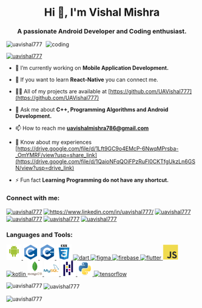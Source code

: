 <h1 align="center">Hi 👋, I'm Vishal Mishra</h1>
<h3 align="center">A passionate Android Developer and Coding enthusiast.</h3>
<img align="right" width=400 alt="coding" src="https://camo.githubusercontent.com/8bf6f6d78abc81fcf9c49f10649423e73ea44bc248e83aaae8759d401c829a84/68747470733a2f2f70687973696373677572756b756c2e66696c65732e776f726470726573732e636f6d2f323031392f30322f6368617261637465722d312e676966">

<p align="left"> <img src="https://komarev.com/ghpvc/?username=uavishal777&label=Profile%20views&color=0e75b6&style=flat" alt="uavishal777" /> </p>

<p align="left"> <a href="https://twitter.com/uavishal777" target="blank"><img src="https://img.shields.io/twitter/follow/uavishal777?logo=twitter&style=for-the-badge" alt="uavishal777" /></a> </p>

- 🔭 I’m currently working on **Mobile Application Development.**

- 🌱 If you want to learn **React-Native** you can connect me.

- 👨‍💻 All of my projects are available at [https://github.com/UAVishal777](https://github.com/UAVishal777)

- 💬 Ask me about **C++, Programming Algorithms and Android Development.**

- 📫 How to reach me **uavishalmishra786@gmail.com**

- 📄 Know about my experiences [https://drive.google.com/file/d/1Lft9GC9o4EMcP-6NwqMPrsba-_OmYMRF/view?usp=share_link](https://drive.google.com/file/d/1QaioNFqQOiFPzRuFl0CKTfgUkzLn6GSN/view?usp=drive_link)

- ⚡ Fun fact **Learning Programming do not have any shortcut.**

<h3 align="left">Connect with me:</h3>
<p align="left">
<a href="https://twitter.com/uavishal777" target="blank"><img align="center" src="https://raw.githubusercontent.com/rahuldkjain/github-profile-readme-generator/master/src/images/icons/Social/twitter.svg" alt="uavishal777" height="30" width="40" /></a>
<a href="https://linkedin.com/in/https://www.linkedin.com/in/uavishal777/" target="blank"><img align="center" src="https://raw.githubusercontent.com/rahuldkjain/github-profile-readme-generator/master/src/images/icons/Social/linked-in-alt.svg" alt="https://www.linkedin.com/in/uavishal777/" height="30" width="40" /></a>
<a href="https://instagram.com/uavishal777" target="blank"><img align="center" src="https://raw.githubusercontent.com/rahuldkjain/github-profile-readme-generator/master/src/images/icons/Social/instagram.svg" alt="uavishal777" height="30" width="40" /></a>
<a href="https://www.codechef.com/users/uavishal777" target="blank"><img align="center" src="https://cdn.jsdelivr.net/npm/simple-icons@3.1.0/icons/codechef.svg" alt="uavishal777" height="30" width="40" /></a>
<a href="https://codeforces.com/profile/uavishal777" target="blank"><img align="center" src="https://raw.githubusercontent.com/rahuldkjain/github-profile-readme-generator/master/src/images/icons/Social/codeforces.svg" alt="uavishal777" height="30" width="40" /></a>
<a href="https://www.leetcode.com/uavishal777" target="blank"><img align="center" src="https://raw.githubusercontent.com/rahuldkjain/github-profile-readme-generator/master/src/images/icons/Social/leet-code.svg" alt="uavishal777" height="30" width="40" /></a>
</p>

<h3 align="left">Languages and Tools:</h3>
<p align="left"> <a href="https://developer.android.com" target="_blank" rel="noreferrer"> <img src="https://raw.githubusercontent.com/devicons/devicon/master/icons/android/android-original-wordmark.svg" alt="android" width="40" height="40"/> </a> <a href="https://www.cprogramming.com/" target="_blank" rel="noreferrer"> <img src="https://raw.githubusercontent.com/devicons/devicon/master/icons/c/c-original.svg" alt="c" width="40" height="40"/> </a> <a href="https://www.w3schools.com/cpp/" target="_blank" rel="noreferrer"> <img src="https://raw.githubusercontent.com/devicons/devicon/master/icons/cplusplus/cplusplus-original.svg" alt="cplusplus" width="40" height="40"/> </a> <a href="https://www.w3schools.com/css/" target="_blank" rel="noreferrer"> <img src="https://raw.githubusercontent.com/devicons/devicon/master/icons/css3/css3-original-wordmark.svg" alt="css3" width="40" height="40"/> </a> <a href="https://dart.dev" target="_blank" rel="noreferrer"> <img src="https://www.vectorlogo.zone/logos/dartlang/dartlang-icon.svg" alt="dart" width="40" height="40"/> </a> <a href="https://www.figma.com/" target="_blank" rel="noreferrer"> <img src="https://www.vectorlogo.zone/logos/figma/figma-icon.svg" alt="figma" width="40" height="40"/> </a> <a href="https://firebase.google.com/" target="_blank" rel="noreferrer"> <img src="https://www.vectorlogo.zone/logos/firebase/firebase-icon.svg" alt="firebase" width="40" height="40"/> </a> <a href="https://flutter.dev" target="_blank" rel="noreferrer"> <img src="https://www.vectorlogo.zone/logos/flutterio/flutterio-icon.svg" alt="flutter" width="40" height="40"/> </a> <a href="https://developer.mozilla.org/en-US/docs/Web/JavaScript" target="_blank" rel="noreferrer"> <img src="https://raw.githubusercontent.com/devicons/devicon/master/icons/javascript/javascript-original.svg" alt="javascript" width="40" height="40"/> </a> <a href="https://kotlinlang.org" target="_blank" rel="noreferrer"> <img src="https://www.vectorlogo.zone/logos/kotlinlang/kotlinlang-icon.svg" alt="kotlin" width="40" height="40"/> </a> <a href="https://www.mongodb.com/" target="_blank" rel="noreferrer"> <img src="https://raw.githubusercontent.com/devicons/devicon/master/icons/mongodb/mongodb-original-wordmark.svg" alt="mongodb" width="40" height="40"/> </a> <a href="https://www.mysql.com/" target="_blank" rel="noreferrer"> <img src="https://raw.githubusercontent.com/devicons/devicon/master/icons/mysql/mysql-original-wordmark.svg" alt="mysql" width="40" height="40"/> </a> <a href="https://pandas.pydata.org/" target="_blank" rel="noreferrer"> <img src="https://raw.githubusercontent.com/devicons/devicon/2ae2a900d2f041da66e950e4d48052658d850630/icons/pandas/pandas-original.svg" alt="pandas" width="40" height="40"/> </a> <a href="https://www.python.org" target="_blank" rel="noreferrer"> <img src="https://raw.githubusercontent.com/devicons/devicon/master/icons/python/python-original.svg" alt="python" width="40" height="40"/> </a> <a href="https://www.tensorflow.org" target="_blank" rel="noreferrer"> <img src="https://www.vectorlogo.zone/logos/tensorflow/tensorflow-icon.svg" alt="tensorflow" width="40" height="40"/> </a> </p>

<p><img align="left" src="https://github-readme-stats.vercel.app/api/top-langs?username=uavishal777&show_icons=true&locale=en&layout=compact" alt="uavishal777" /></p>

<p>&nbsp;<img align="center" src="https://github-readme-stats.vercel.app/api?username=uavishal777&show_icons=true&locale=en" alt="uavishal777" /></p>

<p><img align="center" src="https://github-readme-streak-stats.herokuapp.com/?user=uavishal777&" alt="uavishal777" /></p>
